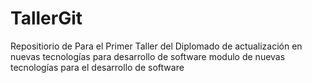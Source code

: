 # TallerGit
Repositiorio de Para el Primer Taller del Diplomado de actualización en nuevas tecnologías para desarrollo de software modulo de nuevas tecnologías para el desarrollo de software
